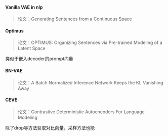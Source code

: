 #### Vanilla VAE in nlp
> 论文：Generating Sentences from a Continuous Space


#### Optimus
> 论文：OPTIMUS: Organizing Sentences via Pre-trained Modeling of a Latent Space

类似于嵌入decoder的prompt向量


#### BN-VAE
> 论文：A Batch Normalized Inference Network Keeps the KL Vanishing Away

#### CEVE
> 论文：Contrastive Deterministic Autoencoders For Language Modeling


除了drop等方法获取对比向量，采样方法也能